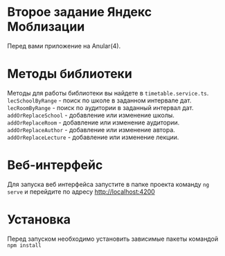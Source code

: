 # Второе задание Яндекс Моблизации
Перед вами приложение на Anular(4). 

# Методы библиотеки
Методы для работы библиотеки вы найдете в `timetable.service.ts`.  
`lecSchoolByRange` - поиск по школе в заданном интервале дат.  
`lecRoomByRange` - поиск по аудитории в заданный интервал дат.  
`addOrReplaceSchool` - добавление или изменение школы.  
`addOrReplaceRoom` - добавление или изменение аудитории.  
`addOrReplaceAuthor` - добавление или изменение автора.  
`addOrReplaceLecture` - добавление или изменение лекции.  

# Веб-интерфейс
Для запуска веб интерфейса запустите в папке проекта команду `ng serve` и перейдите 
по адресу [http://localhost:4200](http://localhost:4200)

# Установка
Перед запуском необходимо установить зависимые пакеты командой `npm install`
